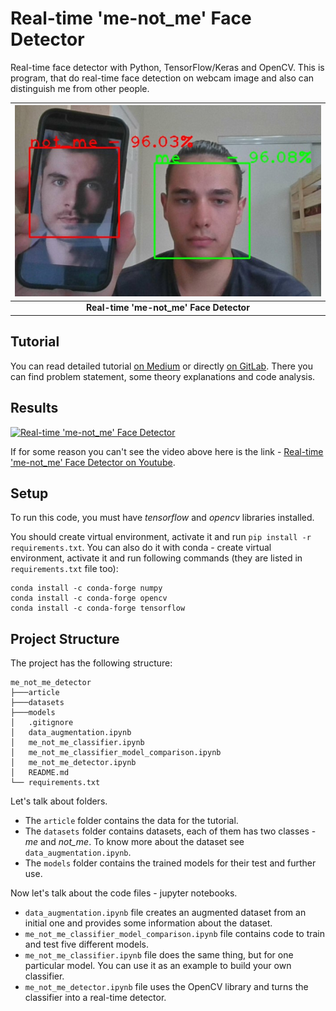 # Real-time 'me-not_me' Face Detector

Real-time face detector with Python, TensorFlow/Keras and OpenCV. This is program, that do real-time face detection on webcam image and also can distinguish me from other people.

| ![preview.jpg](article/img/preview.jpg) |
|:--:|
| <b>Real-time 'me-not_me' Face Detector</b>|

## Tutorial

You can read detailed tutorial [on Medium](https://medium.com/@andimid/how-to-create-real-time-face-detector-ff0e1f81925f?source=friends_link&sk=17ebce72cb5549fd48c95691e9808149) or directly [on GitLab](https://gitlab.com/Winston-90/me_not_me_detector/-/blob/main/article/article.md). There you can find problem statement, some theory explanations and code analysis.

## Results

[![Real-time 'me-not_me' Face Detector](https://img.youtube.com/vi/MtEcbV5hdhQ/0.jpg)](https://www.youtube.com/watch?v=MtEcbV5hdhQ)

If for some reason you can't see the video above here is the link - [Real-time 'me-not_me' Face Detector on Youtube](https://www.youtube.com/watch?v=MtEcbV5hdhQ).

## Setup

To run this code, you must have *tensorflow* and *opencv* libraries installed.

You should create virtual environment, activate it and run `pip install -r requirements.txt`. You can also do it with conda - create virtual environment, activate it and run following commands (they are listed in `requirements.txt` file too):

```
conda install -c conda-forge numpy
conda install -c conda-forge opencv
conda install -c conda-forge tensorflow
```

## Project Structure

The project has the following structure:

```
me_not_me_detector
├───article
├───datasets
├───models
│   .gitignore
│   data_augmentation.ipynb
│   me_not_me_classifier.ipynb
│   me_not_me_classifier_model_comparison.ipynb
│   me_not_me_detector.ipynb
│   README.md
└── requirements.txt
```

Let's talk about folders.
- The `article` folder contains the data for the tutorial.
- The `datasets` folder contains datasets, each of them has two classes - *me* and *not_me*. To know more about the dataset see `data_augmentation.ipynb`.
- The `models` folder contains the trained models for their test and further use.

Now let's talk about the code files - jupyter notebooks. 
- `data_augmentation.ipynb` file creates an augmented dataset from an initial one and provides some information about the dataset.
- `me_not_me_classifier_model_comparison.ipynb` file contains code to train and test five different models.
- `me_not_me_classifier.ipynb` file does the same thing, but for one particular model. You can use it as an example to build your own classifier.
- `me_not_me_detector.ipynb` file uses the OpenCV library and turns the classifier into a real-time detector.

